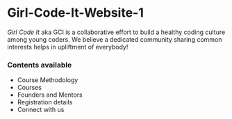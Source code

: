 <h1> Girl-Code-It-Website-1 </h1>
<p>
<i>Girl Code It</i> aka GCI is a collaborative effort to build a 
healthy coding culture among young coders.
We believe a dedicated community sharing common interests
helps in upliftment of everybody! 
</p>

<h3>Contents available</h3>

<ul>
<li>Course Methodology</li>
<li>Courses</li>
<li>Founders and Mentors</li>
<li>Registration details</li>
<li>Connect with us</li>
</ul>


